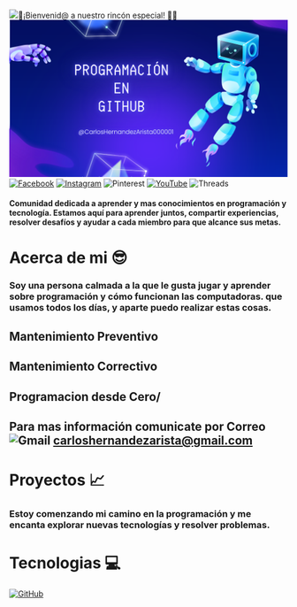 # <div id="header" align="center">
  <img src="https://media.giphy.com/media/qfLVkAWJ1hlAfxdNEQ/giphy.gif" width="100"/>🌟¡Bienvenid@ a nuestro rincón especial! 🌟👑
![Banner de CarlosHernandezArista000001](Github.png)
[![Facebook](https://img.shields.io/badge/Facebook-%231877F2.svg?style=for-the-badge&logo=Facebook&logoColor=white)](https://www.facebook.com/carlos.aris.56/?locale=es_LA)
[![Instagram](https://img.shields.io/badge/Instagram-%23E4405F.svg?style=for-the-badge&logo=Instagram&logoColor=white)](https://www.instagram.com/queso.d.jamon/)
![Pinterest](https://img.shields.io/badge/Pinterest-%23E60023.svg?style=for-the-badge&logo=Pinterest&logoColor=white)
[![YouTube](https://img.shields.io/badge/YouTube-%23FF0000.svg?style=for-the-badge&logo=YouTube&logoColor=white)](https://youtube.com/@ia_ti?si=NSX4DY5qNVWIFe-n)
![Threads](https://img.shields.io/badge/Threads-000000?style=for-the-badge&logo=Threads&logoColor=white)
#### Comunidad dedicada a aprender y mas conocimientos en  programación y tecnología. Estamos aquí para aprender juntos, compartir experiencias, resolver desafíos y ayudar a cada miembro para que alcance sus metas.
# Acerca de mi 😎
### Soy una persona calmada a la que le gusta jugar y aprender sobre programación y cómo funcionan las computadoras. que usamos todos los días, y aparte puedo realizar estas cosas.
## Mantenimiento Preventivo
## Mantenimiento Correctivo 
## Programacion desde Cero/
## Para mas información comunicate por Correo ![Gmail](https://img.shields.io/badge/Gmail-D14836?style=for-the-badge&logo=gmail&logoColor=white) carloshernandezarista@gmail.com
# Proyectos 📈
### Estoy comenzando mi camino en la programación y me encanta explorar nuevas tecnologías y resolver problemas.
# Tecnologias 💻
[![GitHub](https://img.shields.io/badge/github-%23121011.svg?style=for-the-badge&logo=github&logoColor=white)]()



<!--
**CarlosHernandezArista000001/CarlosHernandezArista000001** is a ✨ _special_ ✨ repository because its `README.md` (this file) appears on your GitHub profile.

Here are some ideas to get you started:

- 🔭 I’m currently working on ...
- 🌱 I’m currently learning ...

- 👯 I’m looking to collaborate on ...
- 🤔 I’m looking for help with ...
- 💬 Ask me about ..
- 📫 How to reach me: ...
- ⚡ Fun fact: ...
-->

